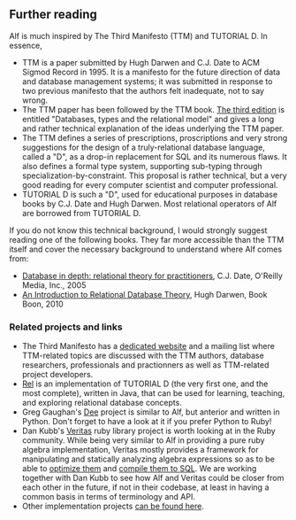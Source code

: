 ## Further reading

Alf is much inspired by The Third Manifesto (TTM) and TUTORIAL D. In essence, 

* TTM is a paper submitted by Hugh Darwen and C.J. Date to ACM Sigmod Record in 1995. It is a manifesto for the future direction of data and database management systems; it was submitted in response to two previous manifesto that the authors felt inadequate, not to say wrong.
* The TTM paper has been followed by the TTM book. [The third edition](http://books.google.com/books/about/Databases_types_and_the_relational_model.html?id=X85QAAAAMAAJ) is entitled "Databases, types and the relational model" and gives a long and rather technical explanation of the ideas underlying the TTM paper.
* The TTM defines a series of prescriptions, proscriptions and very strong suggestions for the design of a truly-relational database language, called a "D", as a drop-in replacement for SQL and its numerous flaws. It also defines a formal type system, supporting sub-typing through specialization-by-constraint. This proposal is rather technical, but a very good reading for every computer scientist and computer professional.
* TUTORIAL D is such a "D", used for educational purposes in database books by C.J. Date and Hugh Darwen. Most relational operators of Alf are borrowed from TUTORIAL D.

If you do not know this technical background, I would strongly suggest reading one of the following books. They far more accessible than the TTM itself and cover the necessary background to understand where Alf comes from:

* [Database in depth: relational theory for practitioners](http://books.google.com/books?id=FU7uuHc3oNcC&source=gbs_similarbooks), C.J. Date, O'Reilly Media, Inc., 2005
* [An Introduction to Relational Database Theory](http://bookboon.com/uk/textbooks/it/an-introduction-to-relational-database-theory), Hugh Darwen, Book Boon, 2010

### Related projects and links

* The Third Manifesto has a [dedicated website](http://thethirdmanifesto.com/) and a mailing list where TTM-related topics are discussed with the TTM authors, database researchers, professionals and practionners as well as TTM-related project developers.
* [Rel](http://dbappbuilder.sourceforge.net/Rel.php) is an implementation of TUTORIAL D (the very first one, and the most complete), written in Java, that can be used for learning, teaching, and exploring relational database concepts. 
* Greg Gaughan's [Dee](http://www.quicksort.co.uk/) project is similar to Alf, but anterior and written in Python. Don't forget to have a look at it if you prefer Python to Ruby!
* Dan Kubb's [Veritas](https://github.com/dkubb/veritas) ruby library project is worth looking at in the Ruby community. While being very similar to Alf in providing a pure ruby algebra implementation, Veritas mostly provides a framework for manipulating and statically analyzing algebra expressions so as to be able to [optimize them](https://github.com/dkubb/veritas-optimizer) and [compile them to SQL](https://github.com/dkubb/veritas-sql-generator). We are working together with Dan Kubb to see how Alf and Veritas could be closer from each other in the future, if not in their codebase, at least in having a common basis in terms of terminology and API.
* Other implementation projects [can be found here](http://www.dcs.warwick.ac.uk/~hugh/TTM/Projects.html).

